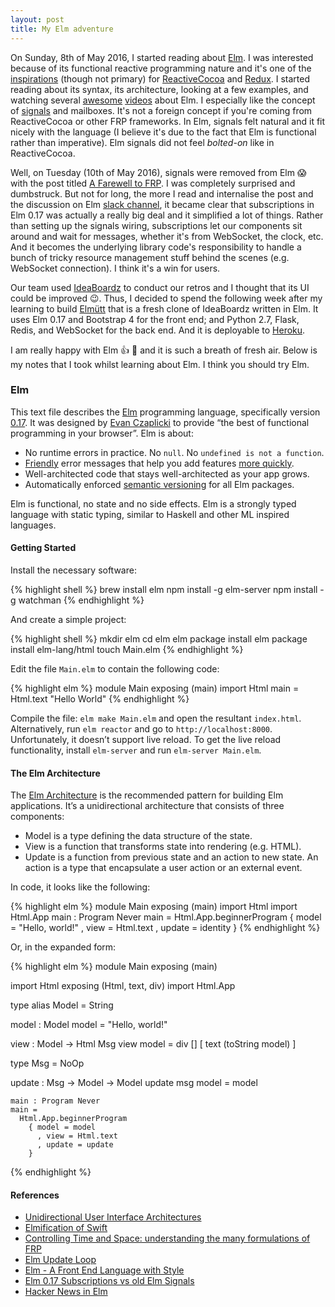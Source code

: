 ```yaml
---
layout: post
title: My Elm adventure
---
```


On Sunday, 8th of May 2016, I started reading about [Elm](http://elm-lang.org/). I was interested because of its functional reactive programming nature and it's one of the [inspirations](https://twitter.com/jspahrsummers/status/309772877052391424) (though not primary) for [ReactiveCocoa](https://github.com/ReactiveCocoa/ReactiveCocoa) and [Redux](https://www.infoq.com/news/2015/11/redux). I started reading about its syntax, its architecture, looking at a few examples, and watching several [awesome](https://www.youtube.com/watch?v=oYk8CKH7OhE) [videos](https://www.youtube.com/watch?v=3_M2G9U51GA) about Elm. I especially like the concept of [signals](http://elm-lang.org:1234/guide/reactivity) and mailboxes. It's not a foreign concept if you're coming from ReactiveCocoa or other FRP frameworks. In Elm, signals felt natural and it fit nicely with the language (I believe it's due to the fact that Elm is functional rather than imperative). Elm signals did not feel *bolted-on* like in ReactiveCocoa.

Well, on Tuesday (10th of May 2016), signals were removed from Elm :scream: with the post titled [A Farewell to FRP](http://elm-lang.org/blog/farewell-to-frp). I was completely surprised and dumbstruck. But not for long, the more I read and internalise the post and the discussion on Elm [slack channel](http://elmlang.herokuapp.com), it became clear that subscriptions in Elm 0.17 was actually a really big deal and it simplified a lot of things. Rather than setting up the signals wiring, subscriptions let our components sit around and wait for messages, whether it's from WebSocket, the clock, etc. And it becomes the underlying library code's responsibility to handle a bunch of tricky resource management stuff behind the scenes (e.g. WebSocket connection). I think it's a win for users.

Our team used [IdeaBoardz](http://www.ideaboardz.com) to conduct our retros and I thought that its UI could be improved :wink:. Thus, I decided to spend the following week after my learning to build [Elmütt](https://github.com/donny/elmutt) that is a fresh clone of IdeaBoardz written in Elm. It uses Elm 0.17 and Bootstrap 4 for the front end; and Python 2.7, Flask, Redis, and WebSocket for the back end. And it is deployable to [Heroku](https://www.heroku.com).

I am really happy with Elm :thumbsup: :100: and it is such a breath of fresh air. Below is my notes that I took whilst learning about Elm. I think you should try Elm.

### Elm

This text file describes the [Elm](http://elm-lang.org) programming language, specifically version [0.17](http://elm-lang.org/blog/farewell-to-frp). It was designed by [Evan Czaplicki](https://twitter.com/czaplic) to provide “the best of functional programming in your browser”. Elm is about:

- No runtime errors in practice. No `null`. No `undefined is not a function`.
- [Friendly](http://elm-lang.org/blog/compiler-errors-for-humans) error messages that help you add features [more quickly](http://elm-lang.org/blog/compilers-as-assistants).
- Well-architected code that stays well-architected as your app grows.
- Automatically enforced [semantic versioning](https://twitter.com/czaplic/status/601826927838650369) for all Elm packages.

Elm is functional, no state and no side effects. Elm is a strongly typed language with static typing, similar to Haskell and other ML inspired languages.

#### Getting Started

Install the necessary software:

{% highlight shell %}
  brew install elm
  npm install -g elm-server
  npm install -g watchman
{% endhighlight %}

And create a simple project:

{% highlight shell %}
  mkdir elm
  cd elm
  elm package install
  elm package install elm-lang/html
  touch Main.elm
{% endhighlight %}

Edit the file `Main.elm` to contain the following code:

{% highlight elm %}
  module Main exposing (main)
  import Html
  main = Html.text "Hello World"
{% endhighlight %}

Compile the file: `elm make Main.elm` and open the resultant `index.html`. Alternatively, run `elm reactor` and go to `http://localhost:8000`. Unfortunately, it doesn’t support live reload. To get the live reload functionality, install `elm-server` and run `elm-server Main.elm`.

#### The Elm Architecture

The [Elm Architecture](http://guide.elm-lang.org/architecture/) is the recommended pattern for building Elm applications. It’s a unidirectional architecture that consists of three components:
- Model is a type defining the data structure of the state.
- View is a function that transforms state into rendering (e.g. HTML).
- Update is a function from previous state and an action to new state. An action is a type that encapsulate a user action or an external event.

In code, it looks like the following:

{% highlight elm %}
  module Main exposing (main)
  import Html
  import Html.App
  main : Program Never
  main =
    Html.App.beginnerProgram
      { model = "Hello, world!" , view = Html.text , update = identity }
{% endhighlight %}

Or, in the expanded form:

{% highlight elm %}
  module Main exposing (main)

  import Html exposing (Html, text, div)
  import Html.App

  type alias Model = String

  model : Model
  model = "Hello, world!"

  view : Model -> Html Msg
  view model =
    div [] [ text (toString model) ]

  type Msg = NoOp

  update : Msg -> Model -> Model
  update msg model =
    model

    main : Program Never
    main =
      Html.App.beginnerProgram
        { model = model
          , view = Html.text
          , update = update
        }
{% endhighlight %}

#### References

- [Unidirectional User Interface Architectures](http://staltz.com/unidirectional-user-interface-architectures.html)
- [Elmification of Swift](https://medium.com/design-x-code/elmification-of-swift-af14b7f92b30#.r7nkch8td)
- [Controlling Time and Space: understanding the many formulations of FRP](https://www.youtube.com/watch?v=Agu6jipKfYw)
- [Elm Update Loop](http://fredcy.github.io/updateloop.html)
- [Elm - A Front End Language with Style](https://thoughtbot.com/upcase/videos/elm-a-front-end-language-with-style)
- [Elm 0.17 Subscriptions vs old Elm Signals](https://www.reddit.com/r/elm/comments/4jsbcm/eli5_elm_017_subscriptions_vs_old_elm_signals/)
- [Hacker News in Elm](https://github.com/massung/elm-hn)
